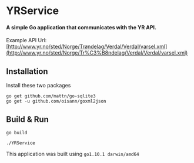 # YRService
#### A simple Go application that communicates with the YR API.

Example API Url: [http://www.yr.no/sted/Norge/Trøndelag/Verdal/Verdal/varsel.xml](http://www.yr.no/sted/Norge/Tr%C3%B8ndelag/Verdal/Verdal/varsel.xml)

## Installation
Install these two packages
```
go get github.com/mattn/go-sqlite3
go get -u github.com/oisann/goxml2json
```

## Build & Run
```
go build

./YRService
```

This application was built using `go1.10.1 darwin/amd64`